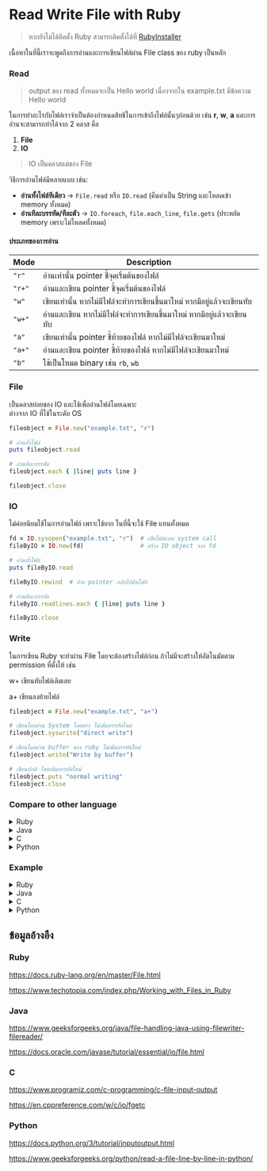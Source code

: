 # Read Write File with Ruby  
> หากยังไม่ได้ติดตั้ง Ruby สามารถติดตั้งได้ที่ [RubyInstaller](https://rubyinstaller.org/)

เนื้อหาในที่นี้เราจะพูดถึงการอ่านและการเขียนไฟล์ผ่าน File class ของ ruby เป็นหลัก
### Read
> output ของ read ทั้งหมดจะเป็น Hello world เนื่องจากใน example.txt มีข้อความ Hello world

ในการทำอะไรกับไฟล์เราจำเป็นต้องกำหนดสิทธิในการเข้าถึงไฟล์นั้นๆก่อนด้วย เช่น **r**, **w**, **a**  และการอ่านจะสามารถทำได้จาก 2 คลาส คือ  

1. **File**  
2. **IO**  

> IO เป็นคลาสแม่ของ File  

วิธีการอ่านไฟล์มีหลายแบบ เช่น:  
- **อ่านทั้งไฟล์ทีเดียว** → `File.read` หรือ `IO.read` (คืนค่าเป็น String และโหลดเข้า memory ทั้งหมด)  
- **อ่านทีละบรรทัด/ทีละตัว** → `IO.foreach`, `file.each_line`, `file.gets` (ประหยัด memory เพราะไม่โหลดทั้งหมด)  


#### ประเภทของการอ่าน  

| Mode   | Description |
|--------|-------------|
| `"r"`   | อ่านเท่านั้น pointer ชี้จุดเริ่มต้นของไฟล์ |
| `"r+"`  | อ่านและเขียน pointer ชี้จุดเริ่มต้นของไฟล์ |
| `"w"`   | เขียนเท่านั้น หากไม่มีไฟล์จะทำการเขียนขึ้นมาใหม่ หากมีอยู่แล้วจะเขียนทับ |
| `"w+"`  | อ่านและเขียน หากไม่มีไฟล์จะทำการเขียนขึ้นมาใหม่ หากมีอยู่แล้วจะเขียนทับ |
| `"a"`   | เขียนเท่านั้น pointer ชี้ท้ายของไฟล์ หากไม่มีไฟล์จะเขียนมาใหม่ |
| `"a+"`  | อ่านและเขียน pointer ชี้ท้ายของไฟล์ หากไม่มีไฟล์จะเขียนมาใหม่ |
| `"b"`   | ใช้เป็นโหมด binary เช่น `rb`, `wb` |


### File
เป็นคลาสย่อยของ IO และใช้เพื่ออ่านไฟล์โดยเฉพาะ  
ต่างจาก IO ที่ใช้ในระดับ OS  

```ruby
fileobject = File.new("example.txt", "r")

# อ่านทั้งไฟล์ 
puts fileobject.read

# อ่านทีละบรรทัด
fileobject.each { |line| puts line }

fileobject.close
```
### IO 
ไม่ค่อยนิยมใช้ในการอ่านไฟล์ เพราะใช้ยาก ในที่นี้จะใช้ File แทนทั้งหมด
```ruby
fd = IO.sysopen("example.txt", "r")  # เปิดไฟล์แบบ system call
fileByIO = IO.new(fd)                # สร้าง IO object จาก fd

# อ่านทั้งไฟล์
puts fileByIO.read

fileByIO.rewind  # ย้าย pointer กลับไปต้นไฟล์

# อ่านทีละบรรทัด
fileByIO.readlines.each { |line| puts line }

fileByIO.close
```
### Write
ในการเขียน Ruby จะทำผ่าน File โดยจะต้องสร้างไฟล์ก่อน ถ้าไม่มีจะสร้างให้อัตโนมัตตาม permission ที่ตั้งให้ เช่น

w+ เขียนทับไฟล์เดิมเลย

a+ เขียนลงท้ายไฟล์

```ruby
fileobject = File.new("example.txt", "a+")

# เขียนโดยผ่าน System โดยตรง ไม่เพิ่มบรรทัดใหม่ 
fileobject.syswrite("direct write")

# เขียนโดยผ่าน buffer ของ ruby ไม่เพิ่มบรรทัดใหม่
fileobject.write("Write by buffer")

# เขียนปกติ โดยเพิ่มบรรทัดใหม่ 
fileobject.puts "normal writing"
fileobject.close      
```

### Compare to other language
  <details>
    <summary>Ruby</summary>
  
  ```ruby
    begin
      fileobject = File.new("example.txt", "r+")
    
      # Read
      puts fileobject.read
    
      # Write
      puts "What text do you want to replace:"
      fileobject.syswrite("new Text")
    
    rescue Errno::ENOENT
      puts "Error: File not found!"
    
    rescue Errno::EACCES
      puts "Error: Permission denied!"
    
    rescue => e
      puts "Unexpected error: #{e.message}"
    
    ensure
      fileobject.close if fileobject
    end
   ```
  </details>
<details>
  <summary>Java</summary>

```java
import java.io.FileReader;
import java.io.FileWriter;
import java.io.IOException;

class rw {
    public static void main(String[] args) {
        // Read
        try (FileReader fr = new FileReader("example.txt")) {
            int ch;
            while ((ch = fr.read()) != -1) {
                System.out.print((char) ch);
            }
        } catch (IOException e) {
            e.printStackTrace();
        }

        // Write
        try (FileWriter fw = new FileWriter("example.txt")) {
            fw.write("new text");
        } catch (IOException e) {
            e.printStackTrace();
        }
    }
}
```
ใน java มีหลายตัวที่สามารถใช้ได้ในการอ่าน File ได้ เช่น Scanner FileReader Byte BufferReader โดยแต่ละตัวก็จะมีสิ่ง่ที่เป็นเอกลักษณ์ของมัน เช่น 

Scanner -> อ่านทั้งไฟล์

FileReader -> อ่านทีละตัวอักษร

BufferReader -> อ่านทีละบรรทัด

ยังมีอีกหลายตัวที่ใช้แทนกันได้มันจะมีความหลากหลายได้การใช้ แต่ Ruby จะมีแค่ File กับ IO ซึ่งมีน้อยกว่าแต่ก็แลกกับการเขียนได้ง่าย
</details> 

  <details>
    <summary>C</summary>
  
  ```c
  #include <stdio.h>
  
  int main()
  {
      FILE *fptr;
      char filename[100];
      char text[100];
      int ch;
  
      fptr = fopen("example.txt", "r+");
      if (fptr == NULL)
      {
          printf("File not found!\n");
          return 1;
      }
      // Read
      while ((ch = fgetc(fptr)) != EOF)
      {
          putchar(ch);
      }
      printf("\n");
  
      // Write
      printf("Enter text: ");
      scanf(" %[^\n]", text);
      fseek(fptr, 0, SEEK_END);
      fputs(text, fptr);
  
      fclose(fptr);
      return 0;
  }
   ```
เนื่องจาก C เป็น low language มันจะค่อนข้างอ่านยาก เนื่องจากเป็นการอ่านไฟล์โดยใช้ pointer ชี้และอ่านค่าจาก pointer แปลงเป็น char และเมื่อใช้เสร็จจำเป็นต้อง rewind pointer กลับเข้าจุดตั้งเดิม เนื่องด้วยไม่มี Class ช่วยเลย  จะเห็นได้เลยว่า Ruby นั้นง่ายกว่า เพราะมี Class File รองรับ
  </details>

  </details> 
  
  <details>
    <summary>Python</summary>
  
  ```python
try:
    with open("example.txt", "r+") as file:
        # Read
        content = file.read()
        print(content)

        # Write at the end
        text = input("What do you want to write: ")
        file.write("\n" + text)

except FileNotFoundError:
    print("Error: File was not found!")

   ```
python เป็นภาษาที่ออกกแบบมาให้ดูง่าย เมื่อใช้ with ทำให้ file close อัตโนมัต ทำให้โค้ดดูสะอาดและเขียนง่าย ต่างจาก Ruby ที่อาจจะดูยากหน่อย แต่โดยรวมค่อนข้างคล้ายกัน
  </details>
  
### Example

<details>
  <summary>Ruby</summary>
  
  ```ruby
   def rwCheck()
    puts File.file?("example.txt")
    puts File.readable?("example.txt")
    puts File.writable?("example.txt")  
end 

def rwFile
    print "What name of file to work with (.txt) : "
    name = gets.chomp
    while true 
      puts 'What your Command
  1.read
  2.write
  3.exit'
      print "Type number or keyword : "
      command = gets.chomp 
      case command
        when "read" , "1"
          begin
            if !File.file?(name) 
              puts "Create the file first"
            else
              fileobject = File.new(name, "r")
              puts fileobject.read
              fileobject.close
            end
          rescue => e
            puts "Error: #{e.message}"
          end
  
        when "write", "2"
          begin
            fileobject = File.new(name, "w")
            puts "What text do u want to replace"
            newText = gets.chomp
            fileobject.syswrite(newText)
            fileobject.close
          rescue => e
            puts "Error: #{e.message}"
          end
        when "exit", "3"
          break
        else
          puts "Unknown command!"
        end
        puts ""
      end
end

rwFile
  ```

</details>
<details>
  <summary>Java</summary>
  
  ```java
import java.io.BufferedReader;
import java.io.BufferedWriter;
import java.io.File;
import java.io.FileReader;
import java.io.FileWriter;
import java.io.IOException;
import java.nio.charset.Charset;
import java.nio.file.Files;
import java.nio.file.Path;
import java.nio.file.Paths;
import java.util.Scanner;

public class rw {
    static Scanner sc = new Scanner(System.in);

    public static void main(String[] args) {
        System.out.print("Enter the file name to work with (.txt): ");
        String filename = sc.nextLine();
        while (true) {
            System.out.println("""
                    1.Check
                    2.FileReader and FileWriter
                    3.Byte
                    4.BufferReader and BufferWriter
                    5.Exit""");
            System.out.print("type number for command : ");
            String command = sc.nextLine();
            switch (command) {
                case "check", "1":
                    checkRW(filename);
                    break;
                case "2":
                    byFileReaderandFileWriter(filename);
                    break;
                case "3":
                    readByBtye(filename);
                    break;
                case "4":
                    readByBufferReaderandBufferWriter(filename);
                    break;
                case "exit", "5":
                    sc.close();
                    return;
                default:
                    System.out.println("Wrong command");

            }
        }
    }

    static void checkRW(String filename) {
        Path path = Paths.get(filename);
        if (Files.exists(path)) {
            System.out.println("Readable : " + Files.isReadable(path));
            System.out.println("Writable : " + Files.isWritable(path));
        }
    }
    static void setrwxToFalse(String filename){
        File file = new File(filename);
        file.setReadable(false);
        file.setWritable(false);
        file.setExecutable(false);
    }

    static void byFileReaderandFileWriter(String filename) {
        System.out.print("read or write : ");
        String command = sc.nextLine();
        int ch;
        if (command.equals("read")) {
            try (FileReader fr = new FileReader(filename)) {
                System.out.println("--- Output ---");

                while ((ch = fr.read()) != -1) {
                    System.out.print((char) ch);
                }
                System.out.println("--------------");
            } catch (IOException e) {
                e.printStackTrace();
            }
        } else {
            try (FileWriter fw = new FileWriter(filename)) {
                System.out.println("What text u want to type in : ");
                String text = sc.nextLine();
                fw.write(text);
                fw.close();
            } catch (IOException e) {
                e.printStackTrace();
            }
        }

    }

    static void readByBtye(String filename) {

        Path path = Paths.get(filename);
        System.out.print("read or write : ");
        String command = sc.nextLine();
        if (command.equals("read")) {
            try {
                System.out.println("--- Output ---");

                byte[] fileArray = Files.readAllBytes(path);
                for (byte b : fileArray) {
                    System.out.print((char) b);
                }
                System.out.println("--------------");

            } catch (IOException e) {
                e.printStackTrace();
            }
        } else {
            try {
                byte[] text = sc.nextLine().getBytes();
                Files.write(path, text);
            } catch (IOException e) {
                e.printStackTrace();
            }
        }

    }

    static void readByBufferReaderandBufferWriter(String filename) {
        Path path = Paths.get(filename);
        Charset charset = Charset.forName("US-ASCII");
        System.out.print("read or write : ");
        String command = sc.nextLine();
        if (command.equals("read")) {
            try (BufferedReader reader = Files.newBufferedReader(path, charset)) {
                String line = null;
                System.out.println("--- Output ---");
                while ((line = reader.readLine()) != null) {
                    System.out.println(line);
                }
                System.out.println("--------------");
            } catch (IOException e) {
                e.printStackTrace();
            }
        } else {
            try (BufferedWriter writer = Files.newBufferedWriter(path, charset)) {
                String text = sc.nextLine();
                writer.write(text.toCharArray(), 0, text.length());
            } catch (IOException e) {
                e.printStackTrace();
            }
        }
    }

}
  ```

</details>
<details>
  <summary>C</summary>
  
  ```c
   
#include <stdio.h>

int main()
{
    FILE *fptr;
    char filename[100];
    char text[100];
    int command;

    printf("Enter the file name to work with (.txt): ");
    scanf("%s", filename);

    fptr = fopen(filename, "r+");
    if (fptr == NULL){
        printf("File not found!\n");
        return 1;
    }

    while (1){
        printf("1.read\n2.write\n3.exit : ");
        scanf("%d", &command);

        if (command == 1){
            char ch;
            rewind(fptr);
            while ((ch = fgetc(fptr)) != EOF)
            {
                putchar(ch);
            }
            printf("\n");
        }
        else if (command == 2){
            printf("Enter text: ");
            scanf(" %[^\n]", text);
            fseek(fptr, 0, SEEK_END);
            fputs(text, fptr);
            fflush(fptr);
        }
        else if (command == 3){
            break;
        }
        else{
            printf("Invalid command!\n");
        }
    }

    fclose(fptr);
    return 0;
}
  ```

</details>
<details>
  <summary>Python</summary>
  
  ```python
filename = input("Enter the file name to work with (.txt): ")

while True:
    try:
        with open(filename, "r+") as file:
            command = input("read or write or exit : ")

            if command == "read":
                file.seek(0)
                print(file.read())

            elif command == "write":
                text = input("What do u want write : ")
                file.write(text)

            elif command == "exit":
                break

    except FileNotFoundError:
        print(f"Error: File '{filename}' was not found!")
        break
  ```

</details>

## ข้อมูลอ้างอืง

### Ruby

https://docs.ruby-lang.org/en/master/File.html

https://www.techotopia.com/index.php/Working_with_Files_in_Ruby

### Java

https://www.geeksforgeeks.org/java/file-handling-java-using-filewriter-filereader/

https://docs.oracle.com/javase/tutorial/essential/io/file.html

### C

https://www.programiz.com/c-programming/c-file-input-output

https://en.cppreference.com/w/c/io/fgetc

### Python

https://docs.python.org/3/tutorial/inputoutput.html

https://www.geeksforgeeks.org/python/read-a-file-line-by-line-in-python/

